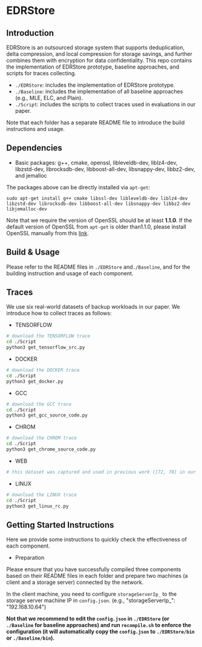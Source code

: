 # EDRStore

## Introduction

EDRStore is an outsourced storage system that supports deduplication, delta compression, and local compression for storage savings, and further combines them with encryption for data confidentiality. This repo contains the implementation of EDRStore prototype, baseline approaches, and scripts for traces collecting.

- `./EDRStore`: includes the implementation of EDRStore prototype.
- `./Baseline`: includes the implementation of all baseline approaches (e.g., MLE, ELC, and Plain).
- `./Script`: includes the scripts to collect traces used in evaluations in our paper.

Note that each folder has a separate README file to introduce the build instructions and usage.

## Dependencies

- Basic packages: g++, cmake, openssl, libleveldb-dev, liblz4-dev, libzstd-dev, librocksdb-dev, libboost-all-dev, libsnappy-dev, libbz2-dev, and jemalloc

The packages above can be directly installed via `apt-get`:

`sudo apt-get install g++ cmake libssl-dev libleveldb-dev liblz4-dev libzstd-dev librocksdb-dev libboost-all-dev libsnappy-dev libbz2-dev  libjemalloc-dev`

Note that we require the version of OpenSSL should be at least **1.1.0**. If the default version of OpenSSL from `apt-get` is older than1.1.0, please install OpenSSL manually from this [link](https://www.openssl.org/source/).

## Build & Usage

Please refer to the README files in `./EDRStore` and`./Baseline`, and for the building instruction and usage of each component.

## Traces

We use six real-world datasets of backup workloads in our paper. We introduce how to collect traces as follows:

- TENSORFLOW

```bash
# download the TENSORFLOW trace
cd ./Script
python3 get_tensorflow_src.py
```

- DOCKER

```bash
# download the DOCKER trace
cd ./Script
python3 get_docker.py
```

- GCC

```bash
# download the GCC trace
cd ./Script
python3 get_gcc_source_code.py
```

- CHROM

```bash
# download the CHROM trace
cd ./Script
python3 get_chrome_source_code.py
```

- WEB

```bash
# this dataset was captured and used in previous work ([72, 78] in our paper).
```

- LINUX

```bash
# download the LINUX trace
cd ./Script
python3 get_linux_rc.py
```

## Getting Started Instructions

Here we provide some instructions to quickly check the effectiveness of each component.

- Preparation

Please ensure that you have successfully compiled three components based on their README files in each folder and prepare two  machines (a client and a storage server) connected by the network.

In the client machine, you need to configure `storageServerIp_` to the storage server machine IP in `config.json`. (e.g., "storageServerIp_": "192.168.10.64")

**Not that we recommend to edit the `config.json` in `./EDRStore` (or `./Baseline` for baseline approaches)  and run `recompile.sh` to enforce the configuration (it will automatically copy the `config.json` to `./EDRStore/bin` or `./Baseline/bin`).**

